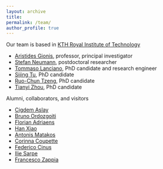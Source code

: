 ```yaml
---
layout: archive
title: 
permalink: /team/
author_profile: true
---
```


Our team is based in [KTH Royal Institute of Technology](https://www.kth.se/en)

- [Aristides Gionis](https://www.kth.se/profile/argioni), professor, principal investigator
- [Stefan Neumann](https://www.kth.se/profile/neum?l=en), postdoctoral researcher
- [Tommaso Lanciano](https://phd.uniroma1.it/web/LANCIANO-TOMMASO_nP1661409_EN.aspx), PhD candidate and research engineer
- [Sijing Tu](https://www.kth.se/profile/sijing), PhD candidate
- [Ruo-Chun Tzeng](https://www.kth.se/profile/rctzeng), PhD candidate
- [Tianyi Zhou](https://www.kth.se/profile/tzho), PhD candidate


Alumni, collaborators, and visitors

- [Cigdem Aslay](https://pure.au.dk/portal/en/persons/cigdem-aslay(921b00ac-c233-4813-be49-89852a83f6bc).html)
- [Bruno Ordozgoiti](https://justbruno.github.io/)
- [Florian Adriaens](https://researchportal.helsinki.fi/en/persons/florian-adriaens)
- [Han Xiao](http://xiaohan2012.github.io/)
- [Antonis Matakos](https://www.linkedin.com/in/antonis-matakos/)
- [Corinna Coupette](https://people.mpi-inf.mpg.de/~coupette/)
- [Federico Cinus](https://phd.uniroma1.it/web/FEDERICO-CINUS_nP1944916_EN.aspx)
- [Ilie Sarpe](https://iliesarpe.github.io/)
- [Francesco Zappia](https://www.linkedin.com/in/francesco-zappia-84137716b/?originalSubdomain=de)